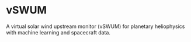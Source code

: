 # vSWUM
A virtual solar wind upstream monitor (vSWUM) for planetary heliophysics with machine learning and spacecraft data.

